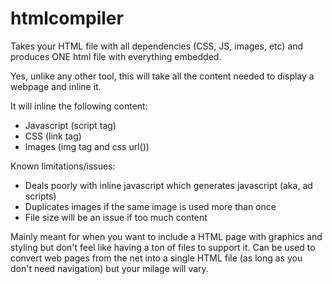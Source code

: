 # htmlcompiler
Takes your HTML file with all dependencies (CSS, JS, images, etc) and produces ONE html file with everything embedded.

Yes, unlike any other tool, this will take all the content needed to display a webpage and inline it.

It will inline the following content:
- Javascript (script tag)
- CSS (link tag)
- Images (img tag and css url())

Known limitations/issues:
- Deals poorly with inline javascript which generates javascript (aka, ad scripts)
- Duplicates images if the same image is used more than once
- File size will be an issue if too much content

Mainly meant for when you want to include a HTML page with graphics and styling but don't feel like having a ton of files to support it. Can be used to convert web pages from the net into a single HTML file (as long as you don't need navigation) but your milage will vary.
